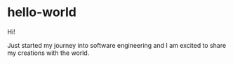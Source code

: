 # hello-world

Hi!

Just started my journey into software engineering and I am excited to share my creations with the world.
